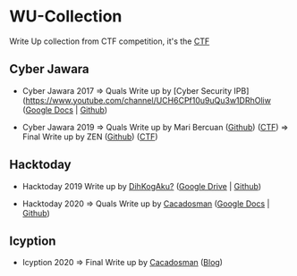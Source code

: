 # WU-Collection
Write Up collection from CTF competition, it's the [CTF](https://github.com/D4v1nc1-C0d3/CTF-Collection/) 

## Cyber Jawara 
* Cyber Jawara 2017 
=> Quals Write up by [Cyber Security IPB](https://www.youtube.com/channel/UCH6CPf10u9uQu3w1DRhOliw ([Google Docs](https://docs.google.com/document/d/1eaYeWbDRu8qS_UBqTRPUldurUeqey9CBusmWcGs7XAI/mobilebasic) | [Github](https://github.com/D4v1nc1-C0d3/WU-Collection/tree/master/Cyber%20Jawara/2017)) 

* Cyber Jawara 2019 
=> Quals Write up by Mari Bercuan ([Github](https://github.com/D4v1nc1-C0d3/WU-Collection/tree/master/Cyber%20Jawara/2019)) ([CTF](https://github.com/D4v1nc1-C0d3/CTF-Collection/tree/master/Cyber%20Jawara/2019/Cyber%20Jawara%202019%20Quals.zip))
=> Final Write up by ZEN ([Github](https://github.com/D4v1nc1-C0d3/WU-Collection/tree/master/Cyber%20Jawara/2019)) ([CTF](https://github.com/D4v1nc1-C0d3/CTF-Collection/tree/master/Cyber%20Jawara/2019/Cyber%20Jawara%202019%20Final.zip))

## Hacktoday
* Hacktoday 2019
Write up by [DihKogAku?](http://tenesys.blogspot.com/2019/08/writeups-hacktoday-2019.html?m=1) ([Google Drive](https://drive.google.com/file/d/1P2iolk7YrooB22ZzI_Iv47NksljNoUj3/view?usp=drivesdk ) | [Github](https://github.com/D4v1nc1-C0d3/WU-Collection/tree/master/Hacktoday/2019)) 

* Hacktoday 2020 
=> Quals Write up by [Cacadosman](https://t.me/cacadosman) ([Google Docs](https://docs.google.com/document/d/1coPhIWAsZYCggXXt6vi96j85ImF6RUiOKfS6wJkly58/edit?usp=drivesdk ) | [Github](https://github.com/D4v1nc1-C0d3/WU-Collection/tree/master/Hacktoday/2020)) 

## Icyption 
* Icyption 2020 
=> Final Write up by [Cacadosman](https://abdullahnz.github.io/) ([Blog](https://abdullahnz.github.io/writeup/final/2020/08/06/writeup-final-icyption-2020.html)) 

